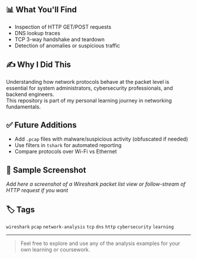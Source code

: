 
## 📊 What You'll Find

- Inspection of HTTP GET/POST requests  
- DNS lookup traces  
- TCP 3-way handshake and teardown  
- Detection of anomalies or suspicious traffic

## ✍️ Why I Did This

Understanding how network protocols behave at the packet level is essential for system administrators, cybersecurity professionals, and backend engineers.  
This repository is part of my personal learning journey in networking fundamentals.

## ✅ Future Additions

- Add `.pcap` files with malware/suspicious activity (obfuscated if needed)  
- Use filters in `tshark` for automated reporting  
- Compare protocols over Wi-Fi vs Ethernet

## 📸 Sample Screenshot

_Add here a screenshot of a Wireshark packet list view or follow-stream of HTTP request if you want_

## 🏷️ Tags

`wireshark` `pcap` `network-analysis` `tcp` `dns` `http` `cybersecurity` `learning`

---

> Feel free to explore and use any of the analysis examples for your own learning or coursework.
